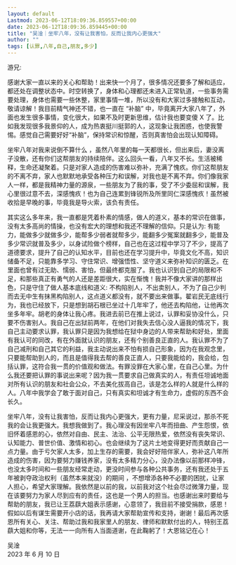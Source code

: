 ```yaml
---
layout: default
Lastmod: 2023-06-12T18:09:36.859557+00:00
date: 2023-06-12T18:09:36.859445+00:00
title: "吴淦｜坐牢八年，没有让我害怕，反而让我内心更强大"
author: ""
tags: [认罪,八年,自己,朋友,多少]
---
```


游兄:

感谢大家一直以来的关心和帮助！出来快一个月了，很多情况还要多了解和适应，都还处在调整状态中。时空转换了，身体和心理都还未进入正常轨道，一些事务需要处理，身体也需要一些休整，家里事情一堆，所以没有和大家过多接触和互动，敬请谅解！我目前精气神还不错，也一直在 “补脑” 中，毕竟离开大家八年了，外面也发生很多事情，变化很大，如果不及时更新思维，估计我也要变傻 X 了。比如我发现很多我景仰的人，成为热衷挺川挺郭的人，这现象让我困惑，也使我警惕。感觉自己需要好好“补脑”，保持常识和惊醒，否则真害怕会出现认知障碍。

坐牢八年对我来说倒不算什么 ，虽然八年里的每一天都很长，但出来后，妻没离子没散，还有你们这帮朋友的持续陪伴。这么回头一看，八年又不长。生活被稀释，生命还凝聚着。只是对家人造成的伤害难以弥补，充满了愧疚。你们这帮朋友的不离不弃，家人也默默地承受各种压力和误解，对我也是不离不弃。你们像我家人一样，都是我精神力量的源泉，一些朋友为了我的事，受了不少委屈和误解，我心里很过意不去，深感愧疚！也为自己连累到锋锐所及所里同仁深感愧疚！虽然被收拾是早晚的事，毕竟我是导火索，该负有责任。

其实这么多年来，我一直都是凭着朴素的情感，做人的道义，基本的常识在做事，没有太多高尚的情操，也没有宏大的理想和我还不理解的信仰。只是认为: 有能力，能做多少就做多少，能帮多少弱者就帮多少，能翻多少冤案就翻多少，能普及多少常识就普及多少，以身试险做个榜样，自己也在这过程中学习了不少，提高了道德要求，提升了自己的认知水平，目前也还在学习提升中，毕竟文化不高，知识储备不足，只能靠多学习、守住常识、增强悟性、坚守道义来弥补知识的匮乏。在里面也曾有过无助、懦弱、害怕，但最终都克服了。我也认识到自己的局限和不足，和那些真正有勇气的人还是差距很大，实在惭愧！我并不像大家讲的那样出色，只是守住了做人基本底线和道义: 不构陷别人，不出卖别人，不为了自己少判而去无中生有抹黑构陷别人，这点道义都没有，就不要出来做事。翟岩民无底线行为，我也已经放下，只是想到胡石根已坐过十几年牢了，他还去构陷他，让他再次坐多年牢。胡老的身体让我心疼。我进去前已在推上说过，认罪和妥协没什么，只要不伤害别人。我自己在出狱前两年，在他们对我失去信心没人逼我的情况下，我自己主动要求认罪，我认罪只是因为我想给在狱中身边的人带来帮助和好处，里面有我认可的同改，有在外面就认识的朋友，还有个别善良正直的人。我认罪不为了自己减刑和自己其它的利益，我主动说出来不怕有损自己形象，因为在我观念里，只要能帮助到人的，而且是值得我去帮的善良正直人，只要我能给的，我会给，包括认罪，这符合我一贯的价值观和做法。有罪没罪在大家心里，在自己心里。为什么我还要把认罪的事说出来呢？因为我一贯要求自己做真实的人，有责任坦诚地面对所有认识的朋友和社会公众，不去美化拔高自己，该是怎么样的人就是什么样的人。八年中我学会了敢于面对自己，只有真实和坦诚才有生命力，虚假的东西不会长久。

坐牢八年，没有让我害怕，反而让我内心更强大，更有力量，尼采说过，那杀不死我的会让我更强大。我想我做到了。我心理没有因坐牢八年而扭曲、产生怨恨，依旧怀着感恩的心，依然对自由、民主、法治、公平无限热爱，依然没有丧失常识、认知能力、普世价值、激情和初心。也会继续为了这片土地变得更好而贡献自己一点力量。由于亏欠家人太多，加上生存的需要，我会好好陪伴家人，弥补这八年所造成的伤害，因为要努力赚钱养家，没有太多精力分心，没办法像以前那样冲锋，也没太多时间和一些朋友经常走动，更没时间参与各种公共事务，还有我还处于五年被剥夺政治权利（虽然本来就没）的期间 ，不想增添各种不必要的困扰，让家人担心，希望大家理解。我依然是以前的我，以前我对这个社会尽过微薄力量，现在该要努力为家人尽到应有的责任，这也是一个男人的担当。也感谢出来时要给与帮助的朋友，我已让王荔蕻大姐表示感谢，心意领了，我目前不接受捐款，感恩！假如以后有谋生需要开小店的话，我再请大家帮助宣传和支持，谢谢！最后再次感恩所有关心、关注、帮助过我和我家里人的朋友、律师和默默付出的人，特别王荔蕻大姐和你等，无法一一向所有人当面道谢，在此鞠躬了！大恩铭记在心！

吴淦  
2023 年 6 月 10 日

